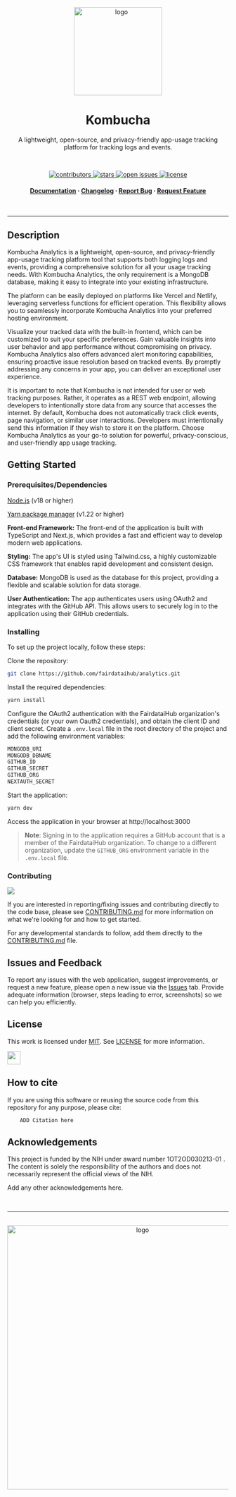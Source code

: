 <div align="center">

<img src="https://freesvg.org/img/1653682897science-svgrepo-com.png" alt="logo" width="200" height="auto" />

<br />

<h1>Kombucha</h1>

<p>
A lightweight, open-source, and privacy-friendly app-usage tracking platform for tracking logs and events.
</p>

<br />

<p>
  <a href="https://github.com/fairdataihub/analytic/graphs/contributors">
    <img src="https://img.shields.io/github/contributors/fairdataihub/analytics.svg?style=flat-square" alt="contributors" />
  </a>
  <a href="https://github.com/fairdataihub/analytics/stargazers">
    <img src="https://img.shields.io/github/stars/fairdataihub/analytics.svg?style=flat-square" alt="stars" />
  </a>
  <a href="https://github.com/fairdataihub/analytics/issues/">
    <img src="https://img.shields.io/github/issues/fairdataihub/analytics.svg?style=flat-square" alt="open issues" />
  </a>
  <a href="https://github.com/fairdataihub/analytics/blob/main/LICENSE">
    <img src="https://img.shields.io/github/license/fairdataihub/analytics.svg?style=flat-square" alt="license" />
  </a>
</p>
   
<h4>
    <a href="#">Documentation</a>
  <span> · </span>
    <a href="#">Changelog</a>
  <span> · </span>
    <a href="https://github.com/fairdataihub/analytics/issues/">Report Bug</a>
  <span> · </span>
    <a href="#">Request Feature</a>
  </h4>
</div>

<br />

---

## Description

Kombucha Analytics is a lightweight, open-source, and privacy-friendly app-usage tracking platform tool that supports both logging logs and events, providing a comprehensive solution for all your usage tracking needs. With Kombucha Analytics, the only requirement is a MongoDB database, making it easy to integrate into your existing infrastructure.

The platform can be easily deployed on platforms like Vercel and Netlify, leveraging serverless functions for efficient operation. This flexibility allows you to seamlessly incorporate Kombucha Analytics into your preferred hosting environment.

Visualize your tracked data with the built-in frontend, which can be customized to suit your specific preferences. Gain valuable insights into user behavior and app performance without compromising on privacy.
Kombucha Analytics also offers advanced alert monitoring capabilities, ensuring proactive issue resolution based on tracked events. By promptly addressing any concerns in your app, you can deliver an exceptional user experience.

It is important to note that Kombucha is not intended for user or web tracking purposes. Rather, it operates as a REST web endpoint, allowing developers to intentionally store data from any source that accesses the internet. By default, Kombucha does not automatically track click events, page navigation, or similar user interactions. Developers must intentionally send this information if they wish to store it on the platform.
Choose Kombucha Analytics as your go-to solution for powerful, privacy-conscious, and user-friendly app usage tracking.


## Getting Started

### Prerequisites/Dependencies

[Node.js](https://nodejs.org/en/) (v18 or higher)

[Yarn package manager](https://yarnpkg.com/getting-started/install) (v1.22 or higher)

**Front-end Framework:** The front-end of the application is built with TypeScript and Next.js, which provides a fast and efficient way to develop modern web applications.

**Styling:** The app's UI is styled using Tailwind.css, a highly customizable CSS framework that enables rapid development and consistent design.

**Database:** MongoDB is used as the database for this project, providing a flexible and scalable solution for data storage.

**User Authentication:** The app authenticates users using OAuth2 and integrates with the GitHub API. This allows users to securely log in to the application using their GitHub credentials.


### Installing

To set up the project locally, follow these steps:

Clone the repository:
```bash
git clone https://github.com/fairdataihub/analytics.git
```

Install the required dependencies:
```bash
yarn install
```

Configure the OAuth2 authentication with the FairdataiHub organization's credentials (or your own Oauth2 credentials), and obtain the client ID and client secret.
Create a `.env.local` file in the root directory of the project and add the following environment variables:
```bash
MONGODB_URI
MONGODB_DBNAME
GITHUB_ID
GITHUB_SECRET
GITHUB_ORG
NEXTAUTH_SECRET
```

Start the application:
```bash
yarn dev
```

Access the application in your browser at http://localhost:3000

>**Note**:
>Signing in to the application requires a GitHub account that is a member of the FairdataiHub organization. To change to a different organization, update the `GITHUB_ORG` environment variable in the `.env.local` file.

### Contributing

<a href="https://github.com/fairdataihub/analytics/graphs/contributors">
  <img src="https://contrib.rocks/image?repo=fairdataihub/analytics" />
</a>

If you are interested in reporting/fixing issues and contributing directly to the code base, please see [CONTRIBUTING.md](CONTRIBUTING.md) for more information on what we're looking for and how to get started.

For any developmental standards to follow, add them directly to the [CONTRIBUTING.md](CONTRIBUTING.md) file.

## Issues and Feedback

To report any issues with the web application, suggest improvements, or request a new feature, please open a new issue via the [Issues](https://github.com/fairdataihub/analytics/issues) tab. Provide adequate information (browser, steps leading to error, screenshots) so we can help you efficiently.

## License

This work is licensed under
[MIT](https://opensource.org/licenses/mit). See [LICENSE](https://github.com/fairdataihub/analytics/blob/main/LICENSE) for more information.

<a href="https://fairdataihub.org/" >
  <img src="https://www.channelfutures.com/files/2017/04/3_0.png" height="30" />
</a>

## How to cite

If you are using this software or reusing the source code from this repository for any purpose, please cite:

```bash
    ADD Citation here
```

## Acknowledgements

This project is funded by the NIH under award number 1OT2OD030213-01 . The content is solely the responsibility of the authors and does not necessarily represent the official views of the NIH.

Add any other acknowledgements here.

<br />

---

<br />

<div align="center">

<a href="https://fairdataihub.org/">
  <img src="https://fairdataihub.org/logo.svg" alt="logo" width="600" height="auto" />
</a>

</div>
